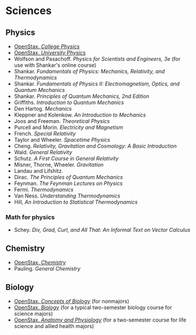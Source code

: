 # Sciences

## Physics

- [OpenStax. *College Physics*](https://openstax.org/details/college-physics)
- [OpenStax. *University Physics*](https://openstax.org/details/university-physics)
- Wolfson and Pasachoff. *Physics for Scientists and Engineers, 3e*
  (for use with Shankar's online course)
- Shankar. *Fundamentals of Physics: Mechanics, Relativity, and Thermodynamics*
- Shankar. *Fundamentals of Physics II: Electromagnetism, Optics, and Quantum Mechanics*
- Shankar. *Principles of Quantum Mechanics, 2nd Edition*
- Griffiths. *Introduction to Quantum Mechanics*
- Den Hartog. *Mechanics*
- Kleppner and Kolenkow. *An Introduction to Mechanics*
- Joos and Freeman. *Theoretical Physics*
- Purcell and Morin. *Electricity and Magnetism*
- French. *Special Relativity*
- Taylor and Wheeler. *Spacetime Physics*
- Cheng. *Relativity, Gravitation and Cosmology: A Basic Introduction*
- Wald. *General Relativity*
- Schutz. *A First Course in General Relativity*
- Misner, Thorne, Wheeler. *Gravitation*
- Landau and Lifshitz.
- Dirac. *The Principles of Quantum Mechanics*
- Feynman. *The Feynman Lectures on Physics*
- Fermi. *Thermodynamics*
- Van Ness. *Understanding Thermodynamics*
- Hill, *An Introduction to Statistical Thermodynamics*

### Math for physics

- Schey. *Div, Grad, Curl, and All That: An Informal Text on Vector Calculus*

## Chemistry

- [OpenStax. *Chemistry*](https://openstax.org/details/chemistry)
- Pauling. *General Chemistry*

## Biology

- [OpenStax. *Concepts of Biology*](https://openstax.org/details/concepts-biology)
  (for nonmajors)
- [OpenStax. *Biology*](https://openstax.org/details/biology)
  (for a typical two-semester biology course for science majors)
- [OpenStax. *Anatomy and Physiology*](https://openstax.org/details/anatomy-and-physiology)
  (for a two-semester course for life science and allied health majors)
